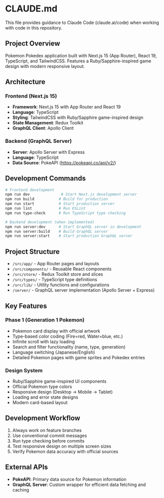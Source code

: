 # CLAUDE.md

This file provides guidance to Claude Code (claude.ai/code) when working with code in this repository.

## Project Overview

Pokemon Pokedex application built with Next.js 15 (App Router), React 19, TypeScript, and TailwindCSS. Features a Ruby/Sapphire-inspired game design with modern responsive layout.

## Architecture

### Frontend (Next.js 15)
- **Framework**: Next.js 15 with App Router and React 19
- **Language**: TypeScript
- **Styling**: TailwindCSS with Ruby/Sapphire game-inspired design
- **State Management**: Redux Toolkit
- **GraphQL Client**: Apollo Client

### Backend (GraphQL Server)
- **Server**: Apollo Server with Express
- **Language**: TypeScript
- **Data Source**: PokeAPI (https://pokeapi.co/api/v2/)

## Development Commands

```bash
# Frontend development
npm run dev              # Start Next.js development server
npm run build           # Build for production
npm run start           # Start production server
npm run lint            # Run ESLint
npm run type-check      # Run TypeScript type checking

# Backend development (when implemented)
npm run server:dev      # Start GraphQL server in development
npm run server:build    # Build GraphQL server
npm run server:start    # Start production GraphQL server
```

## Project Structure

- `/src/app/` - App Router pages and layouts
- `/src/components/` - Reusable React components
- `/src/store/` - Redux Toolkit store and slices
- `/src/types/` - TypeScript type definitions
- `/src/lib/` - Utility functions and configurations
- `/server/` - GraphQL server implementation (Apollo Server + Express)

## Key Features

### Phase 1 (Generation 1 Pokemon)
- Pokemon card display with official artwork
- Type-based color coding (Fire=red, Water=blue, etc.)
- Infinite scroll with lazy loading
- Search and filter functionality (name, type, generation)
- Language switching (Japanese/English)
- Detailed Pokemon pages with game sprites and Pokedex entries

### Design System
- Ruby/Sapphire game-inspired UI components
- Official Pokemon type colors
- Responsive design (Desktop → Mobile → Tablet)
- Loading and error state designs
- Modern card-based layout

## Development Workflow

1. Always work on feature branches
2. Use conventional commit messages
3. Run type checking before commits
4. Test responsive design on multiple screen sizes
5. Verify Pokemon data accuracy with official sources

## External APIs

- **PokeAPI**: Primary data source for Pokemon information
- **GraphQL Server**: Custom wrapper for efficient data fetching and caching